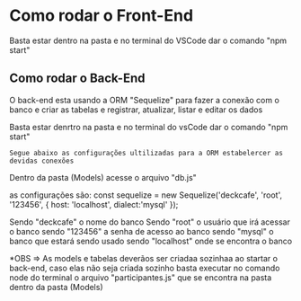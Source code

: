 # Como rodar o Front-End

Basta estar dentro na pasta e no terminal do VSCode dar o comando "npm start"

## Como rodar o Back-End

O back-end esta usando a ORM "Sequelize" para fazer a conexão com o banco e criar as tabelas e registrar, atualizar, listar e editar os dados 

Basta estar denrtro na pasta e no terminal do vsCode dar o comando "npm start"

`Segue abaixo as configurações ultilizadas para a ORM estabelercer as devidas conexões`

Dentro da pasta (Models) acesse o arquivo "db.js"

as configurações são: 
const sequelize = new Sequelize('deckcafe', 'root', '123456', {
    host: 'localhost',
    dialect:'mysql'
  });

  Sendo "deckcafe" o nome do banco
  Sendo "root" o usuário que  irá acessar o banco
  sendo "123456" a senha de acesso ao banco
  sendo "mysql" o banco que estará sendo usado
  sendo "localhost" onde se encontra o banco


*OBS => As models e tabelas deverãos ser criadaa sozinhaa ao startar o back-end, caso elas não seja criada sozinho basta executar no comando node do terminal o arquivo "participantes.js" que se encontra na pasta dentro da pasta (Models)  

